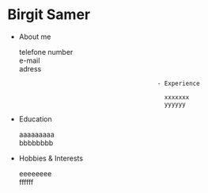 # Birgit Samer

- About me 
  
  telefone number  
  e-mail   
  adress
  
                                             - Experience

                                               xxxxxxx  
                                               yyyyyy
  
- Education

  aaaaaaaaa  
  bbbbbbbb 
 
- Hobbies & Interests

  eeeeeeee  
  ffffff
 
 
